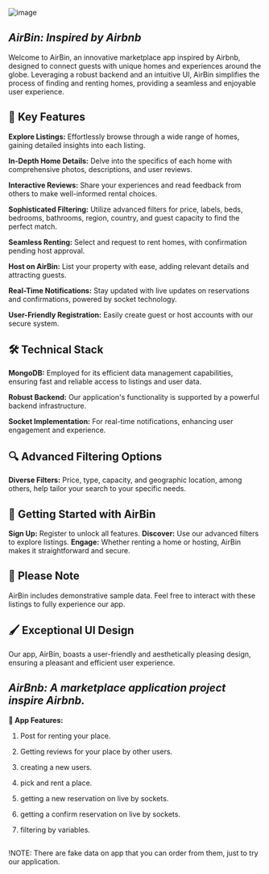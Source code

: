 ![image](https://github.com/NoyLeibo/Airbmb/assets/150171476/20c4dbd3-d831-49f7-9b85-bd17b17e9c03)


## **_AirBin: Inspired by Airbnb_**
Welcome to AirBin, an innovative marketplace app inspired by Airbnb, designed to connect guests with unique homes and experiences around the globe. Leveraging a robust backend and an intuitive UI, AirBin simplifies the process of finding and renting homes, providing a seamless and enjoyable user experience.

## **🌟 Key Features**
**Explore Listings:** Effortlessly browse through a wide range of homes, gaining detailed insights into each listing.

**In-Depth Home Details:** Delve into the specifics of each home with comprehensive photos, descriptions, and user reviews.

**Interactive Reviews:** Share your experiences and read feedback from others to make well-informed rental choices.

**Sophisticated Filtering:** Utilize advanced filters for price, labels, beds, bedrooms, bathrooms, region, country, and guest capacity to find the perfect match.

**Seamless Renting:** Select and request to rent homes, with confirmation pending host approval.

**Host on AirBin:** List your property with ease, adding relevant details and attracting guests.

**Real-Time Notifications:** Stay updated with live updates on reservations and confirmations, powered by socket technology.

**User-Friendly Registration:** Easily create guest or host accounts with our secure system.

## **🛠️ Technical Stack**
**MongoDB:** Employed for its efficient data management capabilities, ensuring fast and reliable access to listings and user data.

**Robust Backend:** Our application's functionality is supported by a powerful backend infrastructure.

**Socket Implementation:** For real-time notifications, enhancing user engagement and experience.

## **🔍 Advanced Filtering Options**
**Diverse Filters:** Price, type, capacity, and geographic location, among others, help tailor your search to your specific needs.

## **🚀 Getting Started with AirBin**
**Sign Up:** Register to unlock all features.
**Discover:** Use our advanced filters to explore listings.
**Engage:** Whether renting a home or hosting, AirBin makes it straightforward and secure.

## **📝 Please Note**
AirBin includes demonstrative sample data. Feel free to interact with these listings to fully experience our app.

## **🖌️ Exceptional UI Design**
Our app, AirBin, boasts a user-friendly and aesthetically pleasing design, ensuring a pleasant and efficient user experience.







## **_AirBnb: A marketplace application project inspire Airbnb._**

**🚩 App Features:**
1. Post for renting your place.
2. Getting reviews for your place by other users.
3. creating a new users.
4. pick and rent a place.
5. getting a new reservation on live by sockets.
6. getting a confirm reservation on live by sockets.
7. filtering by variables.

   ##
!NOTE: There are fake data on app that you can order from them, just to try our application.

